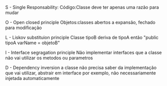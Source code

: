 
S - Single Responsability:
Código:Classe deve ter apenas uma razão para mudar

O - Open closed principle
Objetos:classes abertos a expansão, fechado para modificação

L - Liskov substituion principle
Classe tipoB deriva de tipoA então "public tipoA varName = objetoB"

I - Interface segragation principle
Não implementar interfaces que a classe não vai utilizar os metodos ou parametros

D - Dependency inversion
a classe não precisa saber da implementação que vai utilizar, abstrair em interface por exemplo, não necessariamente injetada automaticamente